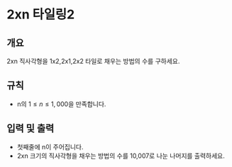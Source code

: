 2xn 타일링2
===
## 개요
2xn 직사각형을 1x2,2x1,2x2 타일로 채우는 방법의 수를 구하세요.
## 규칙
+ n의 $1 \le n \le 1,000$을 만족합니다.
## 입력 및 출력
+ 첫째줄에 n이 주어집니다.
+ 2xn 크기의 직사각형을 채우는 방법의 수를 10,007로 나눈 나머지를 출력하세요.
